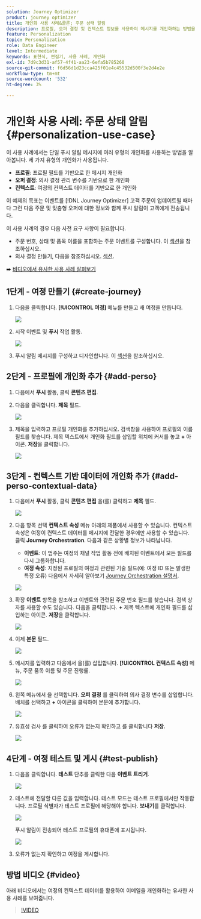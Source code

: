 ```yaml
---
solution: Journey Optimizer
product: journey optimizer
title: 개인화 사용 사례&콜론; 주문 상태 알림
description: 프로필, 오퍼 결정 및 컨텍스트 정보를 사용하여 메시지를 개인화하는 방법을 알아봅니다.
feature: Personalization
topic: Personalization
role: Data Engineer
level: Intermediate
keywords: 표현식, 편집기, 사용 사례, 개인화
exl-id: 7d9c3d31-af57-4f41-aa23-6efa5b785260
source-git-commit: f6d56d1d23cca425f01e4c45532d500f3e2d4e2e
workflow-type: tm+mt
source-wordcount: '532'
ht-degree: 3%

---
```


# 개인화 사용 사례: 주문 상태 알림 {#personalization-use-case}

이 사용 사례에서는 단일 푸시 알림 메시지에 여러 유형의 개인화를 사용하는 방법을 알아봅니다. 세 가지 유형의 개인화가 사용됩니다.

* **프로필**: 프로필 필드를 기반으로 한 메시지 개인화
* **오퍼 결정**: 의사 결정 관리 변수를 기반으로 한 개인화
* **컨텍스트**: 여정의 컨텍스트 데이터를 기반으로 한 개인화

이 예제의 목표는 이벤트를 [!DNL Journey Optimizer] 고객 주문이 업데이트될 때마다 그런 다음 주문 및 맞춤형 오퍼에 대한 정보와 함께 푸시 알림이 고객에게 전송됩니다.

이 사용 사례의 경우 다음 사전 요구 사항이 필요합니다.

* 주문 번호, 상태 및 품목 이름을 포함하는 주문 이벤트를 구성합니다. 이 [섹션](../event/about-events.md)을 참조하십시오.
* 의사 결정 만들기, 다음을 참조하십시오. [섹션](../offers/offer-activities/create-offer-activities.md).

➡️ [비디오에서 유사한 사용 사례 살펴보기](#video)

## 1단계 - 여정 만들기 {#create-journey}

1. 다음을 클릭합니다. **[!UICONTROL 여정]** 메뉴를 만들고 새 여정을 만듭니다.

   ![](assets/perso-uc4.png)

1. 시작 이벤트 및 **푸시** 작업 활동.

   ![](assets/perso-uc5.png)

1. 푸시 알림 메시지를 구성하고 디자인합니다. 이 [섹션](../push/create-push.md)을 참조하십시오.

## 2단계 - 프로필에 개인화 추가 {#add-perso}

1. 다음에서 **푸시** 활동, 클릭 **콘텐츠 편집**.

1. 다음을 클릭합니다. **제목** 필드.

   ![](assets/perso-uc2.png)

1. 제목을 입력하고 프로필 개인화를 추가하십시오. 검색창을 사용하여 프로필의 이름 필드를 찾습니다. 제목 텍스트에서 개인화 필드를 삽입할 위치에 커서를 놓고 **+** 아이콘. **저장**&#x200B;을 클릭합니다.

   ![](assets/perso-uc3.png)

## 3단계 - 컨텍스트 기반 데이터에 개인화 추가 {#add-perso-contextual-data}

1. 다음에서 **푸시** 활동, 클릭 **콘텐츠 편집** 을(를) 클릭하고 **제목** 필드.

   ![](assets/perso-uc9.png)

1. 다음 항목 선택 **컨텍스트 속성** 메뉴 아래의 제품에서 사용할 수 있습니다. 컨텍스트 속성은 여정이 컨텍스트 데이터를 메시지에 전달한 경우에만 사용할 수 있습니다. 클릭 **Journey Orchestration**. 다음과 같은 상황별 정보가 나타납니다.

   * **이벤트**: 이 범주는 여정의 채널 작업 활동 전에 배치된 이벤트에서 모든 필드를 다시 그룹화합니다.
   * **여정 속성**: 지정된 프로필의 여정과 관련된 기술 필드(예: 여정 ID 또는 발생한 특정 오류) 다음에서 자세히 알아보기 [Journey Orchestration 설명서](../building-journeys/expression/journey-properties.md).

   ![](assets/perso-uc10.png)

1. 확장 **이벤트** 항목을 참조하고 이벤트와 관련된 주문 번호 필드를 찾습니다. 검색 상자를 사용할 수도 있습니다. 다음을 클릭합니다. **+** 제목 텍스트에 개인화 필드를 삽입하는 아이콘. **저장**&#x200B;을 클릭합니다.

   ![](assets/perso-uc11.png)

1. 이제 **본문** 필드.

   ![](assets/perso-uc12.png)

1. 메시지를 입력하고 다음에서 을(를) 삽입합니다. **[!UICONTROL 컨텍스트 속성]** 메뉴, 주문 품목 이름 및 주문 진행률.

   ![](assets/perso-uc13.png)

1. 왼쪽 메뉴에서 을 선택합니다. **오퍼 결정** 를 클릭하여 의사 결정 변수를 삽입합니다. 배치를 선택하고 **+** 아이콘을 클릭하여 본문에 추가합니다.

   ![](assets/perso-uc14.png)

1. 유효성 검사 를 클릭하여 오류가 없는지 확인하고 를 클릭합니다 **저장**.

   ![](assets/perso-uc15.png)

## 4단계 - 여정 테스트 및 게시 {#test-publish}

1. 다음을 클릭합니다. **테스트** 단추를 클릭한 다음 **이벤트 트리거**.

   ![](assets/perso-uc17.png)

1. 테스트에 전달할 다른 값을 입력합니다. 테스트 모드는 테스트 프로필에서만 작동합니다. 프로필 식별자가 테스트 프로필에 해당해야 합니다. **보내기**&#x200B;를 클릭합니다.

   ![](assets/perso-uc18.png)

   푸시 알림이 전송되어 테스트 프로필의 휴대폰에 표시됩니다.

   ![](assets/perso-uc19.png)

1. 오류가 없는지 확인하고 여정을 게시합니다.

## 방법 비디오 {#video}

아래 비디오에서는 여정의 컨텍스트 데이터를 활용하여 이메일을 개인화하는 유사한 사용 사례를 보여줍니다.

>[!VIDEO](https://video.tv.adobe.com/v/3425027?quality=12)

